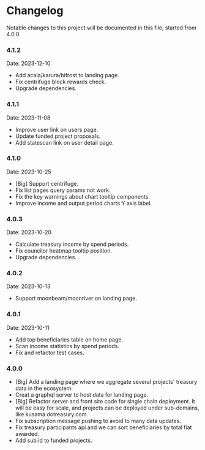 # Changelog

Notable changes to this project will be documented in this file, started from 4.0.0

### 4.1.2

Date: 2023-12-10

- Add acala/karura/bifrost to landing page.
- Fix centrifuge block rewards check.
- Upgrade dependencies.

### 4.1.1

Date: 2023-11-08

- Improve user link on users page.
- Update funded project proposals.
- Add statescan link on user detail page.

### 4.1.0

Date: 2023-10-25

- [Big] Support centrifuge.
- Fix list pages query params not work.
- Fix the key warnings about chart tooltip components.
- Improve income and output period charts Y axis label.

### 4.0.3

Date: 2023-10-20

- Calculate treasury income by spend periods.
- Fix councilor heatmap tooltip position.
- Upgrade dependencies.

### 4.0.2

Date: 2023-10-13

- Support moonbeam/moonriver on landing page.

### 4.0.1

Date: 2023-10-11

- Add top beneficiaries table on home page.
- Scan income statistics by spend periods.
- Fix and refactor test cases.

### 4.0.0

- [Big] Add a landing page where we aggregate several projects' treasury data in the ecosystem.
- Creat a graphql server to host data for landing page.
- [Big] Refactor server and front site code for single chain deployment. It will be easy for scale, and projects can be
  deployed under sub-domains, like kusama.dotreasury.com.
- Fix subscription message pushing to avoid to many data updates.
- Fix treasury participants api and we can sort beneficiaries by total fiat awarded.
- Add sub.id to funded projects.
